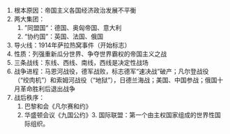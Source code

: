 1. 根本原因：帝国主义各国经济政治发展不平衡
2. 两大集团：
	1. ”同盟国“：德国、奥匈帝国、意大利
	 2. “协约国”：英国、法国、俄国
3. 导火线：1914年萨拉热窝事件（开始标志）
4. 性质：列强重新瓜分世界、争夺世界霸权的帝国主义之战
5. 三条战线：东线、西线、南线，西线是决定性战场
6. 战争进程：马恩河战役，德军战败，标志德军“速决战”破产；凡尔登战役（“绞肉机”）和索姆河战役（“地狱”），日德兰海战；美国、中国参战；俄国十月革命胜利后退出战争
7. 战后秩序：
	1. 巴黎和会《凡尔赛和约》
	 1. 华盛顿会议《九国公约》3. 国际联盟：第一个由主权国家组成的世界性国际组织。
